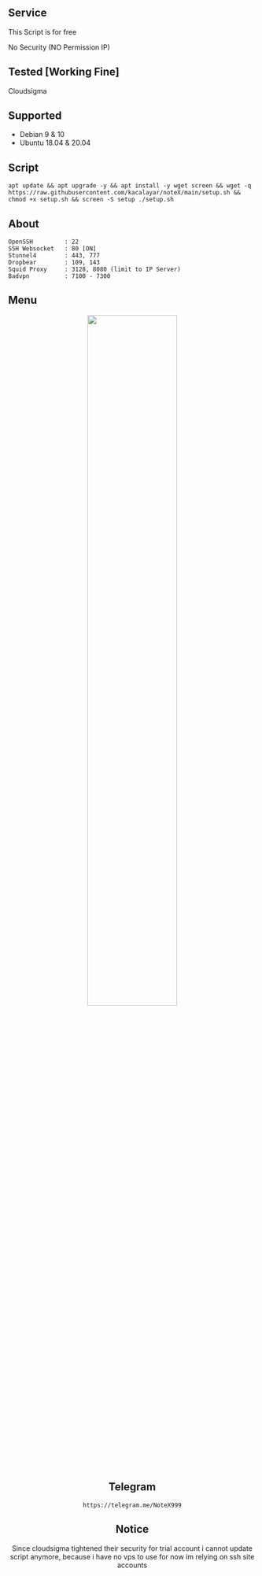 ## Service
This Script is for free

No Security (NO Permission IP)

## Tested [Working Fine]
Cloudsigma

## Supported
* Debian 9 & 10
* Ubuntu 18.04 & 20.04

## Script
```
apt update && apt upgrade -y && apt install -y wget screen && wget -q https://raw.githubusercontent.com/kacalayar/noteX/main/setup.sh && chmod +x setup.sh && screen -S setup ./setup.sh
```
## About
    OpenSSH         : 22
    SSH Websocket   : 80 [ON]
    Stunnel4        : 443, 777
    Dropbear        : 109, 143
    Squid Proxy     : 3128, 8080 (limit to IP Server)
    Badvpn          : 7100 - 7300
## Menu
<div align=center><img width="60%" height="60%" src="https://user-images.githubusercontent.com/30442976/132091638-8195aa09-1b96-4d25-9663-dfa75dc4deb5.jpg"/>

## Telegram
```
https://telegram.me/NoteX999
```

## Notice
Since cloudsigma tightened their security for trial account i cannot update script anymore, because i have no vps to use for now im relying on ssh site accounts
